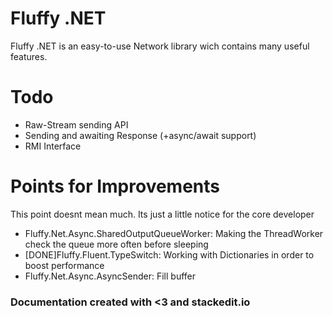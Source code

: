 # Fluffy .NET

Fluffy .NET is an easy-to-use Network library wich contains many useful features.

# Todo
- Raw-Stream sending API
- Sending and awaiting Response (+async/await support)
- RMI Interface

# Points for Improvements
This point doesnt mean much. Its just a little notice for the core developer
- Fluffy.Net.Async.SharedOutputQueueWorker: Making the ThreadWorker check the queue more often before sleeping
- [DONE]Fluffy.Fluent.TypeSwitch: Working with Dictionaries in order to boost performance 
- Fluffy.Net.Async.AsyncSender: Fill buffer

### Documentation created with <3 and stackedit.io
